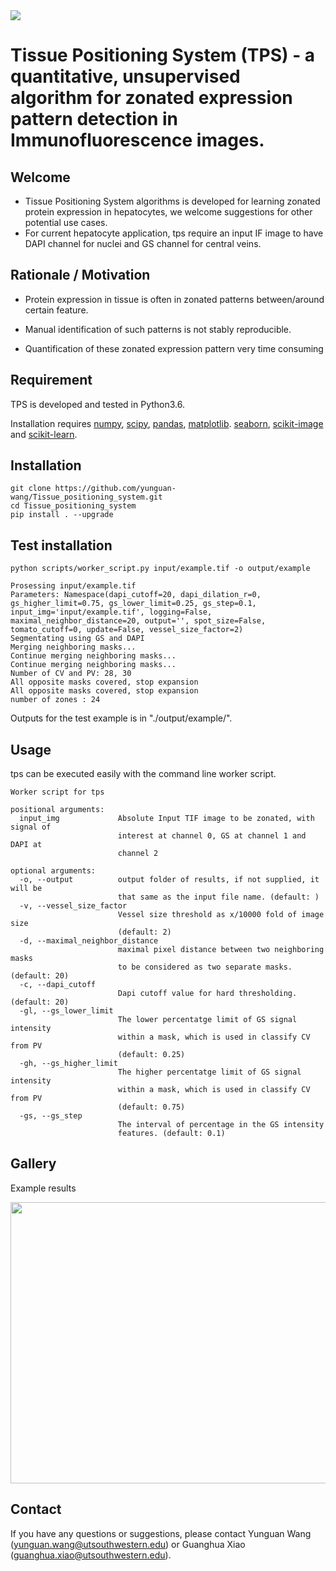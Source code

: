 <img src="https://github.com/zzhu33/scSplitter/blob/master/QBRC.jpg">

# Tissue Positioning System (TPS) - a quantitative, unsupervised algorithm for zonated expression pattern detection in Immunofluorescence images.

## Welcome
* Tissue Positioning System algorithms is developed for learning zonated protein expression in hepatocytes, we welcome suggestions for other potential use cases.
* For current hepatocyte application, tps require an input IF image to have DAPI channel for nuclei and GS channel for central veins.
## Rationale / Motivation
* Protein expression in tissue is often in zonated patterns between/around certain feature.

* Manual identification of such patterns is not stably reproducible.

* Quantification of these zonated expression pattern very time consuming


## Requirement
TPS is developed and tested in Python3.6.

Installation requires [numpy](http://www.numpy.org/), [scipy](https://www.scipy.org/), [pandas](https://pandas.pydata.org/), [matplotlib](https://matplotlib.org/). [seaborn](https://github.com/mwaskom/seaborn), [scikit-image](https://scikit-image.org/) and [scikit-learn](https://scikit-learn.org/).

## Installation
```
git clone https://github.com/yunguan-wang/Tissue_positioning_system.git
cd Tissue_positioning_system
pip install . --upgrade
```
## Test installation
```
python scripts/worker_script.py input/example.tif -o output/example
```
```
Prosessing input/example.tif
Parameters: Namespace(dapi_cutoff=20, dapi_dilation_r=0, gs_higher_limit=0.75, gs_lower_limit=0.25, gs_step=0.1, input_img='input/example.tif', logging=False, maximal_neighbor_distance=20, output='', spot_size=False, tomato_cutoff=0, update=False, vessel_size_factor=2)
Segmentating using GS and DAPI
Merging neighboring masks...
Continue merging neighboring masks...
Continue merging neighboring masks...
Number of CV and PV: 28, 30
All opposite masks covered, stop expansion
All opposite masks covered, stop expansion
number of zones : 24
```
Outputs for the test example is in "./output/example/".

## Usage
tps can be executed easily with the command line worker script.

```
Worker script for tps

positional arguments:
  input_img             Absolute Input TIF image to be zonated, with signal of
                        interest at channel 0, GS at channel 1 and DAPI at
                        channel 2

optional arguments:
  -o, --output          output folder of results, if not supplied, it will be
                        that same as the input file name. (default: )
  -v, --vessel_size_factor
                        Vessel size threshold as x/10000 fold of image size
                        (default: 2)
  -d, --maximal_neighbor_distance
                        maximal pixel distance between two neighboring masks
                        to be considered as two separate masks. (default: 20)
  -c, --dapi_cutoff
                        Dapi cutoff value for hard thresholding. (default: 20)
  -gl, --gs_lower_limit
                        The lower percentatge limit of GS signal intensity
                        within a mask, which is used in classify CV from PV
                        (default: 0.25)
  -gh, --gs_higher_limit
                        The higher percentatge limit of GS signal intensity
                        within a mask, which is used in classify CV from PV
                        (default: 0.75)
  -gs, --gs_step
                        The interval of percentage in the GS intensity
                        features. (default: 0.1)
```
## Gallery
Example results

<img src="https://github.com/yunguan-wang/liver_zone_segmentation/blob/biohpc/output/example/example_results.png" height="450" width="800">

## Contact
If you have any questions or suggestions, please contact Yunguan Wang (yunguan.wang@utsouthwestern.edu) or Guanghua Xiao (guanghua.xiao@utsouthwestern.edu).
